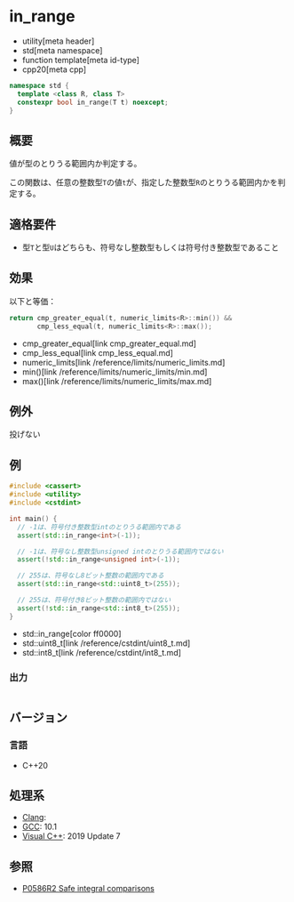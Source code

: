 # in_range
* utility[meta header]
* std[meta namespace]
* function template[meta id-type]
* cpp20[meta cpp]

```cpp
namespace std {
  template <class R, class T>
  constexpr bool in_range(T t) noexcept;
}
```

## 概要
値が型のとりうる範囲内か判定する。

この関数は、任意の整数型`T`の値`t`が、指定した整数型`R`のとりうる範囲内かを判定する。


## 適格要件
- 型`T`と型`U`はどちらも、符号なし整数型もしくは符号付き整数型であること


## 効果
以下と等価：

```cpp
return cmp_greater_equal(t, numeric_limits<R>::min()) &&
       cmp_less_equal(t, numeric_limits<R>::max());
```
* cmp_greater_equal[link cmp_greater_equal.md]
* cmp_less_equal[link cmp_less_equal.md]
* numeric_limits[link /reference/limits/numeric_limits.md]
* min()[link /reference/limits/numeric_limits/min.md]
* max()[link /reference/limits/numeric_limits/max.md]


## 例外
投げない


## 例
```cpp example
#include <cassert>
#include <utility>
#include <cstdint>

int main() {
  // -1は、符号付き整数型intのとりうる範囲内である
  assert(std::in_range<int>(-1));

  // -1は、符号なし整数型unsigned intのとりうる範囲内ではない
  assert(!std::in_range<unsigned int>(-1));

  // 255は、符号なし8ビット整数の範囲内である
  assert(std::in_range<std::uint8_t>(255));

  // 255は、符号付き8ビット整数の範囲内ではない
  assert(!std::in_range<std::int8_t>(255));
}
```
* std::in_range[color ff0000]
* std::uint8_t[link /reference/cstdint/uint8_t.md]
* std::int8_t[link /reference/cstdint/int8_t.md]

### 出力
```
```

## バージョン
### 言語
- C++20

## 処理系
- [Clang](/implementation.md#clang):
- [GCC](/implementation.md#gcc): 10.1
- [Visual C++](/implementation.md#visual_cpp): 2019 Update 7


## 参照
- [P0586R2 Safe integral comparisons](http://www.open-std.org/jtc1/sc22/wg21/docs/papers/2020/p0586r2.html)
